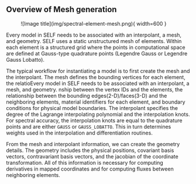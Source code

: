 
## Overview of Mesh generation
<figure markdown="span">
  ![Image title](img/spectral-element-mesh.png){ width=600 }
  <figcaption></figcaption>
</figure>

Every model in SELF needs to be associated with an interpolant, a mesh, and geometry. SELF uses a static unstructured mesh of elements. Within each element is a structured grid where the points in computational space are defined at Gauss-type quadrature points (Legendre Gauss or Legendre Gauss Lobatto). 

The typical workflow for instantiating a model is to first create the mesh and the interpolant. The mesh defines the bounding vertices for each element, the relatioEvery model in SELF needs to be associated with an interpolant, a mesh, and geometry. 
nship between the vertex IDs and the elements, the relationship between the bounding edges(2-D)/faces(3-D) and the neighboring elements, material identifiers for each element, and boundary conditions for physical model boundaries. The interpolant specifies the degree of the Lagrange interpolating polynomial and the interpolation knots. For spectral accuracy, the interpolation knots are equal to the quadrature points and are either `GAUSS` or `GAUSS_LOBATTO`. This in turn determines weights used in the interpolation and differentiation routines.

From the mesh and interpolant information, we can create the geometry details. The geometry includes the physical positions, covariant basis vectors, contravariant basis vectors, and the jacobian of the coordinate transformation. All of this information is necessary for computing derivatives in mapped coordinates and for computing fluxes between neighboring elements.